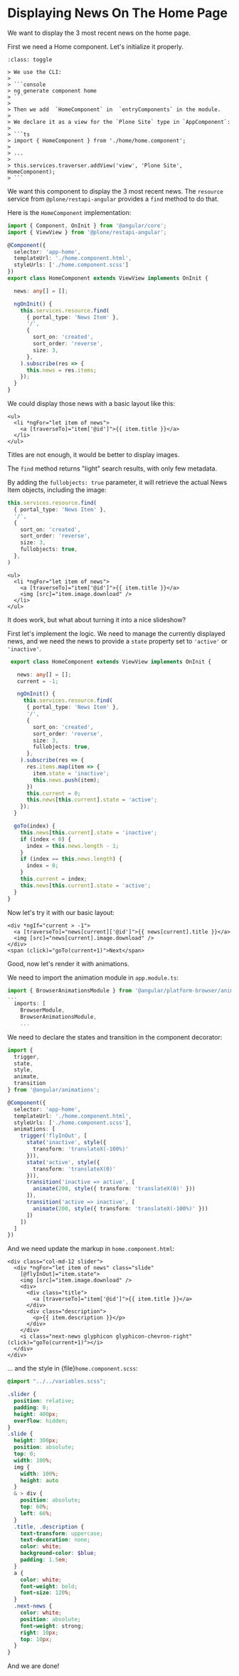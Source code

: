 # Displaying News On The Home Page

We want to display the 3 most recent news on the home page.

First we need a Home component. Let's initialize it properly.

````{admonition} Solution
:class: toggle

> We use the CLI:
>
> ```console
> ng generate component home
> ```
>
> Then we add  `HomeComponent` in  `entryComponents` in the module.
>
> We declare it as a view for the `Plone Site` type in `AppComponent`:
>
> ```ts
> import { HomeComponent } from './home/home.component';
>
> ...
>
> this.services.traverser.addView('view', 'Plone Site', HomeComponent);
> ```
````

We want this component to display the 3 most recent news.
The `resource` service from `@plone/restapi-angular` provides a `find` method to do that.

Here is the `HomeComponent` implementation:

```ts
import { Component, OnInit } from '@angular/core';
import { ViewView } from '@plone/restapi-angular';

@Component({
  selector: 'app-home',
  templateUrl: './home.component.html',
  styleUrls: ['./home.component.scss']
})
export class HomeComponent extends ViewView implements OnInit {

  news: any[] = [];

  ngOnInit() {
    this.services.resource.find(
      { portal_type: 'News Item' },
      '/',
      {
        sort_on: 'created',
        sort_order: 'reverse',
        size: 3,
      },
    ).subscribe(res => {
      this.news = res.items;
    });
  }
}
```

We could display those news with a basic layout like this:

```html+ng2
<ul>
  <li *ngFor="let item of news">
    <a [traverseTo]="item['@id']">{{ item.title }}</a>
  </li>
</ul>
```

Titles are not enough, it would be better to display images.

The `find` method returns "light" search results, with only few metadata.

By adding the `fullobjects: true` parameter, it will retrieve the actual News Item objects,
including the image:

```ts
this.services.resource.find(
  { portal_type: 'News Item' },
  '/',
  {
    sort_on: 'created',
    sort_order: 'reverse',
    size: 3,
    fullobjects: true,
  },
)
```

```html+ng2
<ul>
  <li *ngFor="let item of news">
    <a [traverseTo]="item['@id']">{{ item.title }}</a>
    <img [src]="item.image.download" />
  </li>
</ul>
```

It does work, but what about turning it into a nice slideshow?

First let's implement the logic.
We need to manage the currently displayed news,
and we need the news to provide a `state` property set to `'active'` or `'inactive'`.

```ts
 export class HomeComponent extends ViewView implements OnInit {

   news: any[] = [];
   current = -1;

   ngOnInit() {
     this.services.resource.find(
      { portal_type: 'News Item' },
      '/',
      {
        sort_on: 'created',
        sort_order: 'reverse',
        size: 3,
        fullobjects: true,
      },
    ).subscribe(res => {
      res.items.map(item => {
        item.state = 'inactive';
        this.news.push(item);
      })
      this.current = 0;
      this.news[this.current].state = 'active';
    });
  }

  goTo(index) {
    this.news[this.current].state = 'inactive';
    if (index < 0) {
      index = this.news.length - 1;
    }
    if (index == this.news.length) {
      index = 0;
    }
    this.current = index;
    this.news[this.current].state = 'active';
  }
}
```

Now let's try it with our basic layout:

```html+ng2
<div *ngIf="current > -1">
  <a [traverseTo]="news[current]['@id']">{{ news[current].title }}</a>
  <img [src]="news[current].image.download" />
</div>
<span (click)="goTo(current+1)">Next</span>
```

Good, now let's render it with animations.

We need to import the animation module in `app.module.ts`:

```ts
import { BrowserAnimationsModule } from '@angular/platform-browser/animations';
...
  imports: [
    BrowserModule,
    BrowserAnimationsModule,
    ...
```

We need to declare the states and transition in the component decorator:

```ts
import {
  trigger,
  state,
  style,
  animate,
  transition
} from '@angular/animations';

@Component({
  selector: 'app-home',
  templateUrl: './home.component.html',
  styleUrls: ['./home.component.scss'],
  animations: [
    trigger('flyInOut', [
      state('inactive', style({
        transform: 'translateX(-100%)'
      })),
      state('active', style({
        transform: 'translateX(0)'
      })),
      transition('inactive => active', [
        animate(200, style({ transform: 'translateX(0)' }))
      ]),
      transition('active => inactive', [
        animate(200, style({ transform: 'translateX(-100%)' }))
      ])
    ])
  ]
})
```

And we need update the markup in `home.component.html`:

```html+ng2
<div class="col-md-12 slider">
  <div *ngFor="let item of news" class="slide"
    [@flyInOut]="item.state">
    <img [src]="item.image.download" />
    <div>
      <div class="title">
        <a [traverseTo]="item['@id']">{{ item.title }}</a>
      </div>
      <div class="description">
        <p>{{ item.description }}</p>
      </div>
    </div>
    <i class="next-news glyphicon glyphicon-chevron-right" (click)="goTo(current+1)"></i>
  </div>
</div>
```

... and the style in {file}`home.component.scss`:

```scss
@import "../../variables.scss";

.slider {
  position: relative;
  padding: 0;
  height: 400px;
  overflow: hidden;
}
.slide {
  height: 300px;
  position: absolute;
  top: 0;
  width: 100%;
  img {
    width: 100%;
    height: auto
  }
  & > div {
    position: absolute;
    top: 60%;
    left: 66%;
  }
  .title, .description {
    text-transform: uppercase;
    text-decoration: none;
    color: white;
    background-color: $blue;
    padding: 1.5em;
  }
  a {
    color: white;
    font-weight: bold;
    font-size: 120%;
  }
  .next-news {
    color: white;
    position: absolute;
    font-weight: strong;
    right: 10px;
    top: 10px;
  }
}
```

And we are done!
